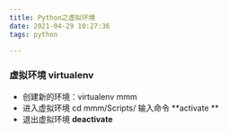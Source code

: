 ```yaml
---
title: Python之虚拟环境
date: 2021-04-29 10:27:36
tags: python

---
```


### 虚拟环境 virtualenv 

+ 创建新的环境：virtualenv mmm
+ 进入虚拟环境  cd mmm/Scripts/    输入命令  **activate **
+ 退出虚拟环境  **deactivate**